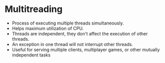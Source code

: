 # Multitreading
- Process of executing multiple threads simultaneously.
- Helps maximum utilization of CPU.
- Threads are independent, they don't affect the execution of other threads.
- An exception in one thread will not interrupt other threads.
- Useful for serving multiple clients, multiplayer games, or other mutually independent tasks